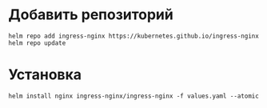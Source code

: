 # Добавить репозиторий
```
helm repo add ingress-nginx https://kubernetes.github.io/ingress-nginx
helm repo update
```
# Установка 
```
helm install nginx ingress-nginx/ingress-nginx -f values.yaml --atomic
```

